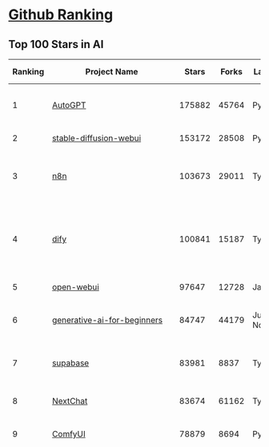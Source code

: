 [Github Ranking](../README.md)
==========

## Top 100 Stars in AI

| Ranking | Project Name | Stars | Forks | Language | Open Issues | Description | Last Commit |
| ------- | ------------ | ----- | ----- | -------- | ----------- | ----------- | ----------- |
| 1 | [AutoGPT](https://github.com/Significant-Gravitas/AutoGPT) | 175882 | 45764 | Python | 145 | AutoGPT is the vision of accessible AI for everyone, to use and to build on. Our mission is to provide the tools, so that you can focus on what matters. | 2025-06-04T23:25:33Z |
| 2 | [stable-diffusion-webui](https://github.com/AUTOMATIC1111/stable-diffusion-webui) | 153172 | 28508 | Python | 2341 | Stable Diffusion web UI | 2025-05-03T06:17:03Z |
| 3 | [n8n](https://github.com/n8n-io/n8n) | 103673 | 29011 | TypeScript | 534 | Fair-code workflow automation platform with native AI capabilities. Combine visual building with custom code, self-host or cloud, 400+ integrations. | 2025-06-04T22:27:41Z |
| 4 | [dify](https://github.com/langgenius/dify) | 100841 | 15187 | TypeScript | 609 | Dify is an open-source LLM app development platform. Dify's intuitive interface combines AI workflow, RAG pipeline, agent capabilities, model management, observability features and more, letting you quickly go from prototype to production. | 2025-06-05T03:46:35Z |
| 5 | [open-webui](https://github.com/open-webui/open-webui) | 97647 | 12728 | JavaScript | 131 | User-friendly AI Interface (Supports Ollama, OpenAI API, ...) | 2025-06-04T21:12:32Z |
| 6 | [generative-ai-for-beginners](https://github.com/microsoft/generative-ai-for-beginners) | 84747 | 44179 | Jupyter Notebook | 5 | 21 Lessons, Get Started Building with Generative AI  🔗 https://microsoft.github.io/generative-ai-for-beginners/ | 2025-06-02T04:18:58Z |
| 7 | [supabase](https://github.com/supabase/supabase) | 83981 | 8837 | TypeScript | 255 | The open source Firebase alternative. Supabase gives you a dedicated Postgres database to build your web, mobile, and AI applications. | 2025-06-05T03:25:11Z |
| 8 | [NextChat](https://github.com/ChatGPTNextWeb/NextChat) | 83674 | 61162 | TypeScript | 635 | ✨ Light and Fast AI Assistant. Support: Web \| iOS \| MacOS \| Android \|  Linux \| Windows | 2025-04-19T08:00:42Z |
| 9 | [ComfyUI](https://github.com/comfyanonymous/ComfyUI) | 78879 | 8694 | Python | 2319 | The most powerful and modular diffusion model GUI, api and backend with a graph/nodes interface. | 2025-06-05T02:21:33Z |
| 10 | [funNLP](https://github.com/fighting41love/funNLP) | 73876 | 14872 | Python | 33 | 中英文敏感词、语言检测、中外手机/电话归属地/运营商查询、名字推断性别、手机号抽取、身份证抽取、邮箱抽取、中日文人名库、中文缩写库、拆字词典、词汇情感值、停用词、反动词表、暴恐词表、繁简体转换、英文模拟中文发音、汪峰歌词生成器、职业名称词库、同义词库、反义词库、否定词库、汽车品牌词库、汽车零件词库、连续英文切割、各种中文词向量、公司名字大全、古诗词库、IT词库、财经词库、成语词库、地名词库、历史名人词库、诗词词库、医学词库、饮食词库、法律词库、汽车词库、动物词库、中文聊天语料、中文谣言数据、百度中文问答数据集、句子相似度匹配算法集合、bert资源、文本生成&摘要相关工具、cocoNLP信息抽取工具、国内电话号码正则匹配、清华大学XLORE:中英文跨语言百科知识图谱、清华大学人工智能技术系列报告、自然语言生成、NLU太难了系列、自动对联数据及机器人、用户名黑名单列表、罪名法务名词及分类模型、微信公众号语料、cs224n深度学习自然语言处理课程、中文手写汉字识别、中文自然语言处理 语料/数据集、变量命名神器、分词语料库+代码、任务型对话英文数据集、ASR 语音数据集 + 基于深度学习的中文语音识别系统、笑声检测器、Microsoft多语言数字/单位/如日期时间识别包、中华新华字典数据库及api(包括常用歇后语、成语、词语和汉字)、文档图谱自动生成、SpaCy 中文模型、Common Voice语音识别数据集新版、神经网络关系抽取、基于bert的命名实体识别、关键词(Keyphrase)抽取包pke、基于医疗领域知识图谱的问答系统、基于依存句法与语义角色标注的事件三元组抽取、依存句法分析4万句高质量标注数据、cnocr：用来做中文OCR的Python3包、中文人物关系知识图谱项目、中文nlp竞赛项目及代码汇总、中文字符数据、speech-aligner: 从“人声语音”及其“语言文本”产生音素级别时间对齐标注的工具、AmpliGraph: 知识图谱表示学习(Python)库：知识图谱概念链接预测、Scattertext 文本可视化(python)、语言/知识表示工具：BERT & ERNIE、中文对比英文自然语言处理NLP的区别综述、Synonyms中文近义词工具包、HarvestText领域自适应文本挖掘工具（新词发现-情感分析-实体链接等）、word2word：(Python)方便易用的多语言词-词对集：62种语言/3,564个多语言对、语音识别语料生成工具：从具有音频/字幕的在线视频创建自动语音识别(ASR)语料库、构建医疗实体识别的模型（包含词典和语料标注）、单文档非监督的关键词抽取、Kashgari中使用gpt-2语言模型、开源的金融投资数据提取工具、文本自动摘要库TextTeaser: 仅支持英文、人民日报语料处理工具集、一些关于自然语言的基本模型、基于14W歌曲知识库的问答尝试--功能包括歌词接龙and已知歌词找歌曲以及歌曲歌手歌词三角关系的问答、基于Siamese bilstm模型的相似句子判定模型并提供训练数据集和测试数据集、用Transformer编解码模型实现的根据Hacker News文章标题自动生成评论、用BERT进行序列标记和文本分类的模板代码、LitBank：NLP数据集——支持自然语言处理和计算人文学科任务的100部带标记英文小说语料、百度开源的基准信息抽取系统、虚假新闻数据集、Facebook: LAMA语言模型分析，提供Transformer-XL/BERT/ELMo/GPT预训练语言模型的统一访问接口、CommonsenseQA：面向常识的英文QA挑战、中文知识图谱资料、数据及工具、各大公司内部里大牛分享的技术文档 PDF 或者 PPT、自然语言生成SQL语句（英文）、中文NLP数据增强（EDA）工具、英文NLP数据增强工具 、基于医药知识图谱的智能问答系统、京东商品知识图谱、基于mongodb存储的军事领域知识图谱问答项目、基于远监督的中文关系抽取、语音情感分析、中文ULMFiT-情感分析-文本分类-语料及模型、一个拍照做题程序、世界各国大规模人名库、一个利用有趣中文语料库 qingyun 训练出来的中文聊天机器人、中文聊天机器人seqGAN、省市区镇行政区划数据带拼音标注、教育行业新闻语料库包含自动文摘功能、开放了对话机器人-知识图谱-语义理解-自然语言处理工具及数据、中文知识图谱：基于百度百科中文页面-抽取三元组信息-构建中文知识图谱、masr: 中文语音识别-提供预训练模型-高识别率、Python音频数据增广库、中文全词覆盖BERT及两份阅读理解数据、ConvLab：开源多域端到端对话系统平台、中文自然语言处理数据集、基于最新版本rasa搭建的对话系统、基于TensorFlow和BERT的管道式实体及关系抽取、一个小型的证券知识图谱/知识库、复盘所有NLP比赛的TOP方案、OpenCLaP：多领域开源中文预训练语言模型仓库、UER：基于不同语料+编码器+目标任务的中文预训练模型仓库、中文自然语言处理向量合集、基于金融-司法领域(兼有闲聊性质)的聊天机器人、g2pC：基于上下文的汉语读音自动标记模块、Zincbase 知识图谱构建工具包、诗歌质量评价/细粒度情感诗歌语料库、快速转化「中文数字」和「阿拉伯数字」、百度知道问答语料库、基于知识图谱的问答系统、jieba_fast 加速版的jieba、正则表达式教程、中文阅读理解数据集、基于BERT等最新语言模型的抽取式摘要提取、Python利用深度学习进行文本摘要的综合指南、知识图谱深度学习相关资料整理、维基大规模平行文本语料、StanfordNLP 0.2.0：纯Python版自然语言处理包、NeuralNLP-NeuralClassifier：腾讯开源深度学习文本分类工具、端到端的封闭域对话系统、中文命名实体识别：NeuroNER vs. BertNER、新闻事件线索抽取、2019年百度的三元组抽取比赛：“科学空间队”源码、基于依存句法的开放域文本知识三元组抽取和知识库构建、中文的GPT2训练代码、ML-NLP - 机器学习(Machine Learning)NLP面试中常考到的知识点和代码实现、nlp4han:中文自然语言处理工具集(断句/分词/词性标注/组块/句法分析/语义分析/NER/N元语法/HMM/代词消解/情感分析/拼写检查、XLM：Facebook的跨语言预训练语言模型、用基于BERT的微调和特征提取方法来进行知识图谱百度百科人物词条属性抽取、中文自然语言处理相关的开放任务-数据集-当前最佳结果、CoupletAI - 基于CNN+Bi-LSTM+Attention 的自动对对联系统、抽象知识图谱、MiningZhiDaoQACorpus - 580万百度知道问答数据挖掘项目、brat rapid annotation tool: 序列标注工具、大规模中文知识图谱数据：1.4亿实体、数据增强在机器翻译及其他nlp任务中的应用及效果、allennlp阅读理解:支持多种数据和模型、PDF表格数据提取工具 、 Graphbrain：AI开源软件库和科研工具，目的是促进自动意义提取和文本理解以及知识的探索和推断、简历自动筛选系统、基于命名实体识别的简历自动摘要、中文语言理解测评基准，包括代表性的数据集&基准模型&语料库&排行榜、树洞 OCR 文字识别 、从包含表格的扫描图片中识别表格和文字、语声迁移、Python口语自然语言处理工具集(英文)、 similarity：相似度计算工具包，java编写、海量中文预训练ALBERT模型 、Transformers 2.0 、基于大规模音频数据集Audioset的音频增强 、Poplar：网页版自然语言标注工具、图片文字去除，可用于漫画翻译 、186种语言的数字叫法库、Amazon发布基于知识的人-人开放领域对话数据集 、中文文本纠错模块代码、繁简体转换 、 Python实现的多种文本可读性评价指标、类似于人名/地名/组织机构名的命名体识别数据集 、东南大学《知识图谱》研究生课程(资料)、. 英文拼写检查库 、 wwsearch是企业微信后台自研的全文检索引擎、CHAMELEON：深度学习新闻推荐系统元架构 、 8篇论文梳理BERT相关模型进展与反思、DocSearch：免费文档搜索引擎、 LIDA：轻量交互式对话标注工具 、aili - the fastest in-memory index in the East 东半球最快并发索引 、知识图谱车音工作项目、自然语言生成资源大全 、中日韩分词库mecab的Python接口库、中文文本摘要/关键词提取、汉字字符特征提取器 (featurizer)，提取汉字的特征（发音特征、字形特征）用做深度学习的特征、中文生成任务基准测评 、中文缩写数据集、中文任务基准测评 - 代表性的数据集-基准(预训练)模型-语料库-baseline-工具包-排行榜、PySS3：面向可解释AI的SS3文本分类器机器可视化工具 、中文NLP数据集列表、COPE - 格律诗编辑程序、doccano：基于网页的开源协同多语言文本标注工具 、PreNLP：自然语言预处理库、简单的简历解析器，用来从简历中提取关键信息、用于中文闲聊的GPT2模型：GPT2-chitchat、基于检索聊天机器人多轮响应选择相关资源列表(Leaderboards、Datasets、Papers)、(Colab)抽象文本摘要实现集锦(教程 、词语拼音数据、高效模糊搜索工具、NLP数据增广资源集、微软对话机器人框架 、 GitHub Typo Corpus：大规模GitHub多语言拼写错误/语法错误数据集、TextCluster：短文本聚类预处理模块 Short text cluster、面向语音识别的中文文本规范化、BLINK：最先进的实体链接库、BertPunc：基于BERT的最先进标点修复模型、Tokenizer：快速、可定制的文本词条化库、中文语言理解测评基准，包括代表性的数据集、基准(预训练)模型、语料库、排行榜、spaCy 医学文本挖掘与信息提取 、 NLP任务示例项目代码集、 python拼写检查库、chatbot-list - 行业内关于智能客服、聊天机器人的应用和架构、算法分享和介绍、语音质量评价指标(MOSNet, BSSEval, STOI, PESQ, SRMR)、 用138GB语料训练的法文RoBERTa预训练语言模型 、BERT-NER-Pytorch：三种不同模式的BERT中文NER实验、无道词典 - 有道词典的命令行版本，支持英汉互查和在线查询、2019年NLP亮点回顾、 Chinese medical dialogue data 中文医疗对话数据集 、最好的汉字数字(中文数字)-阿拉伯数字转换工具、 基于百科知识库的中文词语多词义/义项获取与特定句子词语语义消歧、awesome-nlp-sentiment-analysis - 情感分析、情绪原因识别、评价对象和评价词抽取、LineFlow：面向所有深度学习框架的NLP数据高效加载器、中文医学NLP公开资源整理 、MedQuAD：(英文)医学问答数据集、将自然语言数字串解析转换为整数和浮点数、Transfer Learning in Natural Language Processing (NLP) 、面向语音识别的中文/英文发音辞典、Tokenizers：注重性能与多功能性的最先进分词器、CLUENER 细粒度命名实体识别 Fine Grained Named Entity Recognition、 基于BERT的中文命名实体识别、中文谣言数据库、NLP数据集/基准任务大列表、nlp相关的一些论文及代码, 包括主题模型、词向量(Word Embedding)、命名实体识别(NER)、文本分类(Text Classificatin)、文本生成(Text Generation)、文本相似性(Text Similarity)计算等，涉及到各种与nlp相关的算法，基于keras和tensorflow 、Python文本挖掘/NLP实战示例、 Blackstone：面向非结构化法律文本的spaCy pipeline和NLP模型通过同义词替换实现文本“变脸” 、中文 预训练 ELECTREA 模型: 基于对抗学习 pretrain Chinese Model 、albert-chinese-ner - 用预训练语言模型ALBERT做中文NER 、基于GPT2的特定主题文本生成/文本增广、开源预训练语言模型合集、多语言句向量包、编码、标记和实现：一种可控高效的文本生成方法、 英文脏话大列表 、attnvis：GPT2、BERT等transformer语言模型注意力交互可视化、CoVoST：Facebook发布的多语种语音-文本翻译语料库，包括11种语言(法语、德语、荷兰语、俄语、西班牙语、意大利语、土耳其语、波斯语、瑞典语、蒙古语和中文)的语音、文字转录及英文译文、Jiagu自然语言处理工具 - 以BiLSTM等模型为基础，提供知识图谱关系抽取 中文分词 词性标注 命名实体识别 情感分析 新词发现 关键词 文本摘要 文本聚类等功能、用unet实现对文档表格的自动检测，表格重建、NLP事件提取文献资源列表 、 金融领域自然语言处理研究资源大列表、CLUEDatasetSearch - 中英文NLP数据集：搜索所有中文NLP数据集，附常用英文NLP数据集 、medical_NER - 中文医学知识图谱命名实体识别 、(哈佛)讲因果推理的免费书、知识图谱相关学习资料/数据集/工具资源大列表、Forte：灵活强大的自然语言处理pipeline工具集 、Python字符串相似性算法库、PyLaia：面向手写文档分析的深度学习工具包、TextFooler：针对文本分类/推理的对抗文本生成模块、Haystack：灵活、强大的可扩展问答(QA)框架、中文关键短语抽取工具 | 2024-05-10T07:38:24Z |
| 11 | [Deep-Live-Cam](https://github.com/hacksider/Deep-Live-Cam) | 70539 | 9988 | Python | 82 | real time face swap and one-click video deepfake with only a single image | 2025-06-01T04:05:04Z |
| 12 | [langflow](https://github.com/langflow-ai/langflow) | 69070 | 6713 | Python | 414 | Langflow is a powerful tool for building and deploying AI-powered agents and workflows. | 2025-06-05T03:26:03Z |
| 13 | [AppFlowy](https://github.com/AppFlowy-IO/AppFlowy) | 63646 | 4331 | Dart | 979 | Bring projects, wikis, and teams together with AI. AppFlowy is the AI collaborative workspace where you achieve more without losing control of your data. The leading open source Notion alternative. | 2025-06-05T03:57:55Z |
| 14 | [browser-use](https://github.com/browser-use/browser-use) | 62369 | 7023 | Python | 404 | 🌐 Make websites accessible for AI agents. Automate tasks online with ease. | 2025-06-05T00:21:34Z |
| 15 | [lobe-chat](https://github.com/lobehub/lobe-chat) | 62222 | 12955 | TypeScript | 763 | 🤯 Lobe Chat - an open-source, modern-design AI chat framework. Supports Multi AI Providers( OpenAI / Claude 4 / Gemini / Ollama / DeepSeek / Qwen), Knowledge Base (file upload / knowledge management / RAG ), Multi-Modals (Plugins/Artifacts) and Thinking. One-click FREE deployment of your private ChatGPT/ Claude / DeepSeek application. | 2025-06-05T02:50:19Z |
| 16 | [MetaGPT](https://github.com/FoundationAgents/MetaGPT) | 56141 | 6708 | Python | 30 | 🌟 The Multi-Agent Framework: First AI Software Company, Towards Natural Language Programming | 2025-05-16T13:18:18Z |
| 17 | [system-prompts-and-models-of-ai-tools](https://github.com/x1xhlol/system-prompts-and-models-of-ai-tools) | 55082 | 16863 | None | 15 | FULL v0, Cursor, Manus, Same.dev, Lovable, Devin, Replit Agent, Windsurf Agent, VSCode Agent, Dia Browser & Trae AI (And other Open Sourced) System Prompts, Tools & AI Models. | 2025-05-31T11:10:54Z |
| 18 | [ragflow](https://github.com/infiniflow/ragflow) | 54346 | 5259 | Python | 2178 | RAGFlow is an open-source RAG (Retrieval-Augmented Generation) engine based on deep document understanding. | 2025-06-05T01:29:07Z |
| 19 | [gpt-engineer](https://github.com/AntonOsika/gpt-engineer) | 54282 | 7162 | Python | 24 | CLI platform to experiment with codegen. Precursor to: https://lovable.dev | 2025-05-14T10:15:10Z |
| 20 | [ChatGPT](https://github.com/lencx/ChatGPT) | 53796 | 6111 | Rust | 805 | 🔮 ChatGPT Desktop Application (Mac, Windows and Linux) | 2024-08-29T17:58:11Z |
| 21 | [awesome-mcp-servers](https://github.com/punkpeye/awesome-mcp-servers) | 53099 | 4002 | None | 22 | A collection of MCP servers. | 2025-06-04T12:12:56Z |
| 22 | [meilisearch](https://github.com/meilisearch/meilisearch) | 51678 | 2063 | Rust | 189 | A lightning-fast search engine API bringing AI-powered hybrid search to your sites and applications. | 2025-06-04T13:41:39Z |
| 23 | [LLaMA-Factory](https://github.com/hiyouga/LLaMA-Factory) | 51567 | 6235 | Python | 478 | Unified Efficient Fine-Tuning of 100+ LLMs & VLMs (ACL 2024) | 2025-06-04T15:30:47Z |
| 24 | [LLMs-from-scratch](https://github.com/rasbt/LLMs-from-scratch) | 50652 | 7355 | Jupyter Notebook | 6 | Implement a ChatGPT-like LLM in PyTorch from scratch, step by step | 2025-04-20T02:16:18Z |
| 25 | [autogen](https://github.com/microsoft/autogen) | 45544 | 6897 | Python | 503 | A programming framework for agentic AI 🤖 PyPi: autogen-agentchat Discord: https://aka.ms/autogen-discord Office Hour: https://aka.ms/autogen-officehour | 2025-06-05T01:03:29Z |
| 26 | [crawl4ai](https://github.com/unclecode/crawl4ai) | 44978 | 4235 | Python | 136 | 🚀🤖 Crawl4AI: Open-source LLM Friendly Web Crawler & Scraper. Don't be shy, join here: https://discord.gg/jP8KfhDhyN | 2025-06-04T15:23:24Z |
| 27 | [anything-llm](https://github.com/Mintplex-Labs/anything-llm) | 44927 | 4443 | JavaScript | 254 | The all-in-one Desktop & Docker AI application with built-in RAG, AI agents, No-code agent builder, MCP compatibility,  and more. | 2025-06-05T00:50:23Z |
| 28 | [JeecgBoot](https://github.com/jeecgboot/JeecgBoot) | 42914 | 15370 | Java | 20 | 🔥集成完善AIGC应用的低代码平台，旨在帮助企业快速实现低代码开发和构建、部署个性化的 AI 应用。 前后端分离 SpringBoot，SpringCloud，Ant Design&Vue3，Mybatis，Shiro！强大的代码生成器让前后端代码一键生成，无需写任何代码! 成套AI大模型功能: AI模型管理、AI应用、知识库、AI流程编排、AI对话助手等； | 2025-06-05T01:35:12Z |
| 29 | [OpenBB](https://github.com/OpenBB-finance/OpenBB) | 41856 | 3756 | Python | 40 | Investment Research for Everyone, Everywhere. | 2025-06-04T22:18:40Z |
| 30 | [ClickHouse](https://github.com/ClickHouse/ClickHouse) | 41006 | 7354 | C++ | 4092 | ClickHouse® is a real-time analytics database management system | 2025-06-05T03:45:35Z |
| 31 | [kong](https://github.com/Kong/kong) | 40968 | 4931 | Lua | 72 | 🦍 The Cloud-Native API Gateway and AI Gateway. | 2025-06-05T03:45:17Z |
| 32 | [ailearning](https://github.com/apachecn/ailearning) | 40935 | 11567 | Python | 2 | AiLearning：数据分析+机器学习实战+线性代数+PyTorch+NLTK+TF2 | 2024-11-12T16:21:55Z |
| 33 | [ColossalAI](https://github.com/hpcaitech/ColossalAI) | 40931 | 4521 | Python | 426 | Making large AI models cheaper, faster and more accessible | 2025-06-04T05:57:10Z |
| 34 | [airflow](https://github.com/apache/airflow) | 40405 | 15120 | Python | 1129 | Apache Airflow - A platform to programmatically author, schedule, and monitor workflows | 2025-06-05T03:17:24Z |
| 35 | [Flowise](https://github.com/FlowiseAI/Flowise) | 39520 | 20359 | TypeScript | 552 | Build AI Agents, Visually | 2025-06-04T18:47:18Z |
| 36 | [firecrawl](https://github.com/mendableai/firecrawl) | 39393 | 3646 | TypeScript | 180 | 🔥 Turn entire websites into LLM-ready markdown or structured data. Scrape, crawl and extract with a single API. | 2025-06-04T21:51:59Z |
| 37 | [GitHubDaily](https://github.com/GitHubDaily/GitHubDaily) | 38279 | 3993 | None | 356 | 坚持分享 GitHub 上高质量、有趣实用的开源技术教程、开发者工具、编程网站、技术资讯。A list cool, interesting projects of GitHub. | 2025-03-20T08:54:47Z |
| 38 | [quivr](https://github.com/QuivrHQ/quivr) | 37939 | 3642 | Python | 4 | Opiniated RAG for integrating GenAI in your apps 🧠   Focus on your product rather than the RAG. Easy integration in existing products with customisation!  Any LLM: GPT4, Groq, Llama. Any Vectorstore: PGVector, Faiss. Any Files. Anyway you want.  | 2025-06-02T17:05:50Z |
| 39 | [AI-For-Beginners](https://github.com/microsoft/AI-For-Beginners) | 37855 | 7063 | Jupyter Notebook | 24 | 12 Weeks, 24 Lessons, AI for All! | 2025-04-29T16:09:57Z |
| 40 | [photoprism](https://github.com/photoprism/photoprism) | 37545 | 2090 | Go | 425 | AI-Powered Photos App for the Decentralized Web 🌈💎✨ | 2025-06-04T00:59:03Z |
| 41 | [chatgpt-on-wechat](https://github.com/zhayujie/chatgpt-on-wechat) | 37491 | 9268 | Python | 288 | 基于大模型搭建的聊天机器人，同时支持 微信公众号、企业微信应用、飞书、钉钉 等接入，可选择GPT4.1/GPT-4o/GPT-o1/ DeepSeek/Claude/文心一言/讯飞星火/通义千问/ Gemini/GLM-4/Kimi/LinkAI，能处理文本、语音和图片，访问操作系统和互联网，支持基于自有知识库进行定制企业智能客服。 | 2025-05-30T09:06:57Z |
| 42 | [ray](https://github.com/ray-project/ray) | 37373 | 6342 | Python | 3770 | Ray is an AI compute engine. Ray consists of a core distributed runtime and a set of AI Libraries for accelerating ML workloads. | 2025-06-05T03:36:16Z |
| 43 | [Open-Assistant](https://github.com/LAION-AI/Open-Assistant) | 37365 | 3266 | Python | 227 | OpenAssistant is a chat-based assistant that understands tasks, can interact with third-party systems, and retrieve information dynamically to do so. | 2024-08-17T01:55:35Z |
| 44 | [upscayl](https://github.com/upscayl/upscayl) | 37251 | 1713 | TypeScript | 59 | 🆙 Upscayl - #1 Free and Open Source AI Image Upscaler for Linux, MacOS and Windows. | 2025-05-30T13:04:45Z |
| 45 | [MockingBird](https://github.com/babysor/MockingBird) | 36316 | 5256 | Python | 476 | 🚀AI拟声: 5秒内克隆您的声音并生成任意语音内容 Clone a voice in 5 seconds to generate arbitrary speech in real-time | 2024-11-15T05:00:29Z |
| 46 | [google-research](https://github.com/google-research/google-research) | 35689 | 8095 | Jupyter Notebook | 1020 | Google Research | 2025-06-05T00:27:56Z |
| 47 | [MoneyPrinterTurbo](https://github.com/harry0703/MoneyPrinterTurbo) | 35569 | 5055 | Python | 146 | 利用AI大模型，一键生成高清短视频 Generate short videos with one click using AI LLM. | 2025-05-16T03:03:36Z |
| 48 | [chatbox](https://github.com/chatboxai/chatbox) | 35102 | 3364 | TypeScript | 704 | User-friendly Desktop Client App for AI Models/LLMs (GPT, Claude, Gemini, Ollama...) | 2025-05-28T12:59:36Z |
| 49 | [ai-hedge-fund](https://github.com/virattt/ai-hedge-fund) | 34690 | 6022 | Python | 12 | An AI Hedge Fund Team | 2025-06-02T22:04:00Z |
| 50 | [AgentGPT](https://github.com/reworkd/AgentGPT) | 34250 | 9430 | TypeScript | 128 | 🤖 Assemble, configure, and deploy autonomous AI Agents in your browser. | 2025-04-29T01:19:32Z |
| 51 | [gold-miner](https://github.com/xitu/gold-miner) | 34135 | 5043 | None | 7 | 🥇掘金翻译计划，可能是世界最大最好的英译中技术社区，最懂读者和译者的翻译平台： | 2024-04-17T09:44:37Z |
| 52 | [aider](https://github.com/Aider-AI/aider) | 33896 | 3092 | Python | 855 | aider is AI pair programming in your terminal | 2025-06-03T16:28:02Z |
| 53 | [mem0](https://github.com/mem0ai/mem0) | 33712 | 3331 | Python | 323 | Memory for AI Agents; SOTA in AI Agent Memory; Announcing OpenMemory MCP - local and secure memory management. | 2025-06-04T23:56:55Z |
| 54 | [awesome-llm-apps](https://github.com/Shubhamsaboo/awesome-llm-apps) | 33216 | 3792 | Python | 5 | Collection of awesome LLM apps with AI Agents and RAG using OpenAI, Anthropic, Gemini and opensource models. | 2025-06-02T20:03:12Z |
| 55 | [LocalAI](https://github.com/mudler/LocalAI) | 33031 | 2525 | Go | 458 | :robot: The free, Open Source alternative to OpenAI, Claude and others. Self-hosted and local-first. Drop-in replacement for OpenAI,  running on consumer-grade hardware. No GPU required. Runs gguf, transformers, diffusers and many more models architectures. Features: Generate Text, Audio, Video, Images, Voice Cloning, Distributed, P2P inference | 2025-06-04T13:28:46Z |
| 56 | [gpt-pilot](https://github.com/Pythagora-io/gpt-pilot) | 32767 | 3341 | Python | 235 | The first real AI developer | 2025-03-04T06:26:32Z |
| 57 | [crewAI](https://github.com/crewAIInc/crewAI) | 32480 | 4358 | Python | 53 | Framework for orchestrating role-playing, autonomous AI agents. By fostering collaborative intelligence, CrewAI empowers agents to work together seamlessly, tackling complex tasks. | 2025-06-05T00:52:35Z |
| 58 | [spaCy](https://github.com/explosion/spaCy) | 31708 | 4508 | Python | 154 | 💫 Industrial-strength Natural Language Processing (NLP) in Python | 2025-05-28T15:28:05Z |
| 59 | [mindsdb](https://github.com/mindsdb/mindsdb) | 31556 | 5232 | Python | 84 | AI's query engine - Platform for building AI that can answer questions over large scale federated data. - The only MCP Server you'll ever need | 2025-06-05T03:50:32Z |
| 60 | [nacos](https://github.com/alibaba/nacos) | 31510 | 13035 | Java | 257 | an easy-to-use dynamic service discovery, configuration and service management platform for building AI cloud native applications. | 2025-06-04T08:14:25Z |
| 61 | [fairseq](https://github.com/facebookresearch/fairseq) | 31494 | 6536 | Python | 1180 | Facebook AI Research Sequence-to-Sequence Toolkit written in Python. | 2025-01-09T16:43:36Z |
| 62 | [chatbot-ui](https://github.com/mckaywrigley/chatbot-ui) | 31460 | 8947 | TypeScript | 170 | AI chat for any model. | 2024-08-03T00:38:07Z |
| 63 | [fabric](https://github.com/danielmiessler/fabric) | 31429 | 3254 | JavaScript | 203 | fabric is an open-source framework for augmenting humans using AI. It provides a modular framework for solving specific problems using a crowdsourced set of AI prompts that can be used anywhere. | 2025-05-31T19:48:47Z |
| 64 | [ruoyi-vue-pro](https://github.com/YunaiV/ruoyi-vue-pro) | 31332 | 6744 | Java | 24 | 🔥 官方推荐 🔥 RuoYi-Vue 全新 Pro 版本，优化重构所有功能。基于 Spring Boot + MyBatis Plus + Vue & Element 实现的后台管理系统 + 微信小程序，支持 RBAC 动态权限、数据权限、SaaS 多租户、Flowable 工作流、三方登录、支付、短信、商城、CRM、ERP、AI 大模型等功能。你的 ⭐️ Star ⭐️，是作者生发的动力！ | 2025-05-24T01:29:44Z |
| 65 | [tabby](https://github.com/TabbyML/tabby) | 31289 | 1493 | Rust | 185 | Self-hosted AI coding assistant | 2025-05-31T20:03:28Z |
| 66 | [docling](https://github.com/docling-project/docling) | 31285 | 1987 | Python | 334 | Get your documents ready for gen AI | 2025-06-04T11:43:14Z |
| 67 | [netron](https://github.com/lutzroeder/netron) | 30384 | 2912 | JavaScript | 20 | Visualizer for neural network, deep learning and machine learning models | 2025-06-04T15:47:18Z |
| 68 | [khoj](https://github.com/khoj-ai/khoj) | 30239 | 1701 | Python | 74 | Your AI second brain. Self-hostable. Get answers from the web or your docs. Build custom agents, schedule automations, do deep research. Turn any online or local LLM into your personal, autonomous AI (gpt, claude, gemini, llama, qwen, mistral). Get started - free. | 2025-06-04T07:05:04Z |
| 69 | [cursor](https://github.com/getcursor/cursor) | 30165 | 1915 | None | 1754 | The AI Code Editor | 2024-10-13T19:23:26Z |
| 70 | [AI-Expert-Roadmap](https://github.com/AMAI-GmbH/AI-Expert-Roadmap) | 29923 | 2528 | JavaScript | 19 | Roadmap to becoming an Artificial Intelligence Expert in 2022 | 2023-12-31T02:20:16Z |
| 71 | [roop](https://github.com/s0md3v/roop) | 29889 | 6778 | Python | 0 | one-click face swap | 2024-08-19T12:57:17Z |
| 72 | [pytorch-lightning](https://github.com/Lightning-AI/pytorch-lightning) | 29563 | 3505 | Python | 945 | Pretrain, finetune ANY AI model of ANY size on multiple GPUs, TPUs with zero code changes. | 2025-06-02T11:53:57Z |
| 73 | [Mr.-Ranedeer-AI-Tutor](https://github.com/JushBJJ/Mr.-Ranedeer-AI-Tutor) | 29551 | 3375 | None | 13 | A GPT-4 AI Tutor Prompt for customizable personalized learning experiences. | 2024-03-25T13:06:55Z |
| 74 | [cursor-free-vip](https://github.com/yeongpin/cursor-free-vip) | 28794 | 3631 | Python | 446 | [Support 0.49.x]（Reset Cursor AI MachineID & Bypass Higher Token Limit） Cursor Ai ，自动重置机器ID ， 免费升级使用Pro功能: You've reached your trial request limit. / Too many free trial accounts used on this machine. Please upgrade to pro. We have this limit in place to prevent abuse. Please let us know if you believe this is a mistake. | 2025-05-22T02:41:44Z |
| 75 | [exo](https://github.com/exo-explore/exo) | 28354 | 1784 | Python | 345 | Run your own AI cluster at home with everyday devices 📱💻 🖥️⌚ | 2025-03-21T22:23:32Z |
| 76 | [Jobs_Applier_AI_Agent_AIHawk](https://github.com/feder-cr/Jobs_Applier_AI_Agent_AIHawk) | 28261 | 4253 | Python | 11 | AIHawk aims to easy job hunt process by automating the job application process. Utilizing artificial intelligence, it enables users to apply for multiple jobs in a tailored way. | 2025-05-28T13:24:12Z |
| 77 | [agno](https://github.com/agno-agi/agno) | 27717 | 3539 | Python | 84 | Full-stack framework for building Multi-Agent Systems with memory, knowledge and reasoning. | 2025-06-05T03:45:45Z |
| 78 | [so-vits-svc](https://github.com/svc-develop-team/so-vits-svc) | 27168 | 5003 | Python | 21 | SoftVC VITS Singing Voice Conversion | 2023-11-11T13:11:31Z |
| 79 | [continue](https://github.com/continuedev/continue) | 26686 | 2892 | TypeScript | 854 | ⏩ Create, share, and use custom AI code assistants with our open-source IDE extensions and hub of models, rules, prompts, docs, and other building blocks | 2025-06-05T01:46:36Z |
| 80 | [Folo](https://github.com/RSSNext/Folo) | 26403 | 1137 | TypeScript | 170 | 🧡 Follow everything in one place | 2025-06-05T00:57:39Z |
| 81 | [LibreChat](https://github.com/danny-avila/LibreChat) | 26242 | 4606 | TypeScript | 155 | Enhanced ChatGPT Clone: Features Agents, DeepSeek, Anthropic, AWS, OpenAI, Assistants API, Azure, Groq, o1, GPT-4o, Mistral, OpenRouter, Vertex AI, Gemini, Artifacts, AI model switching, message search, Code Interpreter, langchain, DALL-E-3, OpenAPI Actions, Functions, Secure Multi-User Auth, Presets, open-source for self-hosting. Active project. | 2025-06-05T03:11:36Z |
| 82 | [generative-models](https://github.com/Stability-AI/generative-models) | 25976 | 2884 | Python | 265 | Generative Models by Stability AI | 2025-05-20T14:53:33Z |
| 83 | [nx](https://github.com/nrwl/nx) | 25901 | 2529 | TypeScript | 621 | An AI-first build platform that connects everything from your editor to CI. Helping you deliver fast, without breaking things. | 2025-06-05T00:04:48Z |
| 84 | [composio](https://github.com/ComposioHQ/composio) | 25445 | 4413 | Python | 43 | Composio equip's your AI agents & LLMs with 100+ high-quality integrations via function calling | 2025-06-01T07:34:29Z |
| 85 | [llm-app](https://github.com/pathwaycom/llm-app) | 25295 | 626 | Jupyter Notebook | 5 | Ready-to-run cloud templates for RAG, AI pipelines, and enterprise search with live data. 🐳Docker-friendly.⚡Always in sync with Sharepoint, Google Drive, S3, Kafka, PostgreSQL, real-time data APIs, and more. | 2025-05-16T07:58:43Z |
| 86 | [InvokeAI](https://github.com/invoke-ai/InvokeAI) | 25242 | 2564 | TypeScript | 721 | Invoke is a leading creative engine for Stable Diffusion models, empowering professionals, artists, and enthusiasts to generate and create visual media using the latest AI-driven technologies. The solution offers an industry leading WebUI, and serves as the foundation for multiple commercial products. | 2025-06-04T13:47:43Z |
| 87 | [Genesis](https://github.com/Genesis-Embodied-AI/Genesis) | 25215 | 2262 | Python | 101 | A generative world for general-purpose robotics & embodied AI learning. | 2025-06-03T07:23:10Z |
| 88 | [semantic-kernel](https://github.com/microsoft/semantic-kernel) | 24906 | 3906 | C# | 429 | Integrate cutting-edge LLM technology quickly and easily into your apps | 2025-06-05T00:33:17Z |
| 89 | [FastGPT](https://github.com/labring/FastGPT) | 24571 | 6313 | TypeScript | 546 | FastGPT is a knowledge-based platform built on the LLMs, offers a comprehensive suite of out-of-the-box capabilities such as data processing, RAG retrieval, and visual AI workflow orchestration, letting you easily develop and deploy complex question-answering systems without the need for extensive setup or configuration. | 2025-06-04T14:11:47Z |
| 90 | [PDFMathTranslate](https://github.com/Byaidu/PDFMathTranslate) | 24426 | 2104 | Python | 107 | PDF scientific paper translation with preserved formats - 基于 AI 完整保留排版的 PDF 文档全文双语翻译，支持 Google/DeepL/Ollama/OpenAI 等服务，提供 CLI/GUI/MCP/Docker/Zotero | 2025-06-04T11:07:20Z |
| 91 | [kratos](https://github.com/go-kratos/kratos) | 24406 | 4082 | Go | 16 | Your ultimate Go microservices framework for the cloud-native era. | 2025-06-01T18:48:42Z |
| 92 | [ai-agents-for-beginners](https://github.com/microsoft/ai-agents-for-beginners) | 24258 | 6478 | Jupyter Notebook | 10 | 11 Lessons to Get Started Building AI Agents | 2025-05-26T09:38:36Z |
| 93 | [modular](https://github.com/modular/modular) | 24190 | 2619 | Mojo | 672 | The Modular Platform (includes MAX & Mojo) | 2025-06-05T01:17:37Z |
| 94 | [qlib](https://github.com/microsoft/qlib) | 24158 | 3745 | Python | 236 | Qlib is an AI-oriented Quant investment platform that aims to use AI tech to empower Quant Research, from exploring ideas to implementing productions. Qlib supports diverse ML modeling paradigms, including supervised learning, market dynamics modeling, and RL, and is now equipped with https://github.com/microsoft/RD-Agent to automate R&D process. | 2025-05-29T07:18:13Z |
| 95 | [qdrant](https://github.com/qdrant/qdrant) | 23958 | 1646 | Rust | 332 | Qdrant - High-performance, massive-scale Vector Database and Vector Search Engine for the next generation of AI. Also available in the cloud https://cloud.qdrant.io/ | 2025-06-04T16:37:26Z |
| 96 | [500-AI-Machine-learning-Deep-learning-Computer-vision-NLP-Projects-with-code](https://github.com/ashishpatel26/500-AI-Machine-learning-Deep-learning-Computer-vision-NLP-Projects-with-code) | 23940 | 5720 | None | 42 | 500 AI Machine learning Deep learning Computer vision NLP Projects with code | 2024-07-26T13:06:49Z |
| 97 | [Warp](https://github.com/warpdotdev/Warp) | 23613 | 462 | None | 2938 | Warp is a modern, Rust-based terminal with AI built in so you and your team can build great software, faster. | 2025-05-16T13:30:24Z |
| 98 | [facefusion](https://github.com/facefusion/facefusion) | 23236 | 3607 | Python | 0 | Industry leading face manipulation platform | 2025-06-04T20:29:48Z |
| 99 | [Chat2DB](https://github.com/CodePhiliaX/Chat2DB) | 23169 | 2514 | Java | 460 | 🔥🔥🔥AI-driven database tool and SQL client, The hottest GUI client, supporting MySQL, Oracle, PostgreSQL, DB2, SQL Server, DB2, SQLite, H2, ClickHouse, and more. | 2025-05-22T02:29:00Z |
| 100 | [gin-vue-admin](https://github.com/flipped-aurora/gin-vue-admin) | 22962 | 6722 | Go | 21 | 🚀Vite+Vue3+Gin拥有AI辅助的基础开发平台，支持TS和JS混用。它集成了JWT鉴权、权限管理、动态路由、显隐可控组件、分页封装、多点登录拦截、资源权限、上传下载、代码生成器、表单生成器和可配置的导入导出等开发必备功能。 | 2025-06-05T03:31:25Z |

